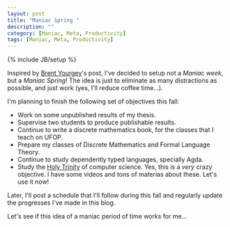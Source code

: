 ```yaml
---
layout: post
title: "Maniac Spring "
description: ""
category: [Maniac, Meta, Productivity]
tags: [Maniac, Meta, Productivity]
---
```

{% include JB/setup %}

Inspired by [Brent Yourgey](http://byorgey.wordpress.com)'s post, I've
decided to setup not a _Maniac week_, but a _Maniac Spring_!
The idea is just to eliminate as many distractions as possible, and
just work (yes, I'll reduce coffee time...).

I'm planning to finish the following set of objectives this
fall:

- Work on some unpublished results of my thesis.
- Supervise two students to produce publishable results.
- Continue to write a discrete mathematics book, for the classes that
   I teach on UFOP.
- Prepare my classes of Discrete Mathematics and Formal Language
  Theory.
- Continue to study dependently typed languages, specially Agda.
- Study the
  [Holy Trinity](http://existentialtype.wordpress.com/2011/03/27/the-holy-trinity/)
  of computer science. Yes, this is a _very_ crazy objective. I have
  some videos and tons of materias about these. Let's use it now!

Later, I'll post a schedule that I'll follow during this fall and
regularly update the progresses I've made in this blog.

Let's see if this idea of a maniac period of time works for me...

